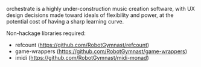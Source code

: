 orchestrate is a highly under-construction music creation software,
with UX design decisions made toward ideals of flexibility and power,
at the potential cost of having a sharp learning curve.

Non-hackage libraries required:

 * refcount (https://github.com/RobotGymnast/refcount)
 * game-wrappers (https://github.com/RobotGymnast/game-wrappers)
 * imidi (https://github.com/RobotGymnast/midi-monad)
